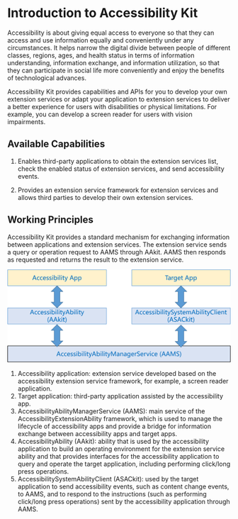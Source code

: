 # Introduction to Accessibility Kit

Accessibility is about giving equal access to everyone so that they can access and use information equally and conveniently under any circumstances. It helps narrow the digital divide between people of different classes, regions, ages, and health status in terms of information understanding, information exchange, and information utilization, so that they can participate in social life more conveniently and enjoy the benefits of technological advances.

Accessibility Kit provides capabilities and APIs for you to develop your own extension services or adapt your application to extension services to deliver a better experience for users with disabilities or physical limitations. For example, you can develop a screen reader for users with vision impairments.

## Available Capabilities

1. Enables third-party applications to obtain the extension services list, check the enabled status of extension services, and send accessibility events.

2. Provides an extension service framework for extension services and allows third parties to develop their own extension services.

## Working Principles

Accessibility Kit provides a standard mechanism for exchanging information between applications and extension services. The extension service sends a query or operation request to AAMS through AAkit. AAMS then responds as requested and returns the result to the extension service.

![AccessibilityFramework](figures/AccessibilityFramework.png)

1. Accessibility application: extension service developed based on the accessibility extension service framework, for example, a screen reader application.
2. Target application: third-party application assisted by the accessibility app.
3. AccessibilityAbilityManagerService (AAMS): main service of the AccessibilityExtensionAbility framework, which is used to manage the lifecycle of accessibility apps and provide a bridge for information exchange between accessibility apps and target apps.
4. AccessibilityAbility (AAkit): ability that is used by the accessibility application to build an operating environment for the extension service ability and that provides interfaces for the accessibility application to query and operate the target application, including performing click/long press operations.
5. AccessibilitySystemAbilityClient (ASACkit): used by the target application to send accessibility events, such as content change events, to AAMS, and to respond to the instructions (such as performing click/long press operations) sent by the accessibility application through AAMS.
